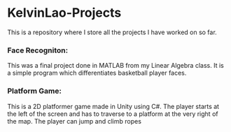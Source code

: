 # KelvinLao-Projects
This is a repository where I store all the projects I have worked on so far.

### Face Recogniton:
This was a final project done in MATLAB from my Linear Algebra class. It is a simple program which differentiates basketball player faces.

### Platform Game:
This is a 2D platformer game made in Unity using C#. The player starts at the left of the screen and has to traverse to a platform at the very right of the map. 
The player can jump and climb ropes

### 
